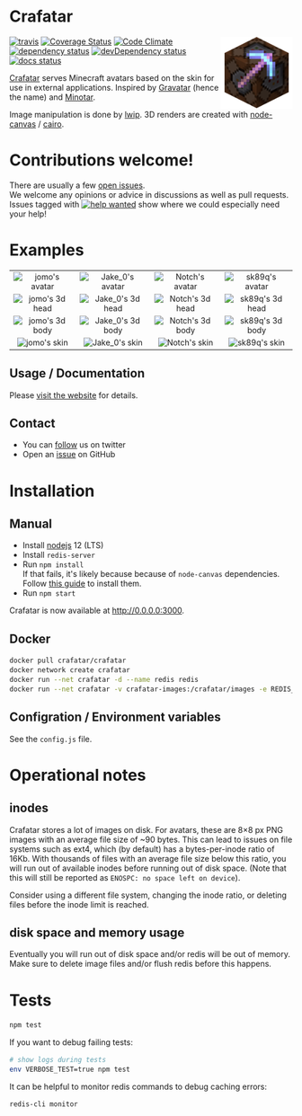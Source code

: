 # Crafatar
<img alt="logo" src="lib/public/logo.png" align="right" width="128px" height="128px">

[![travis](https://img.shields.io/travis/crafatar/crafatar/master.svg?style=flat-square)](https://travis-ci.org/crafatar/crafatar/) [![Coverage Status](https://img.shields.io/coveralls/crafatar/crafatar.svg?style=flat-square)](https://coveralls.io/r/crafatar/crafatar) [![Code Climate](https://img.shields.io/codeclimate/github/crafatar/crafatar.svg?style=flat-square)](https://codeclimate.com/github/crafatar/crafatar) [![dependency status](https://img.shields.io/david/crafatar/crafatar.svg?style=flat-square)](https://david-dm.org/crafatar/crafatar) [![devDependency status](https://img.shields.io/david/dev/crafatar/crafatar.svg?style=flat-square)](https://david-dm.org/crafatar/crafatar#info=devDependencies) [![docs status](https://inch-ci.org/github/crafatar/crafatar.svg?branch=master&style=flat-square)](https://inch-ci.org/github/crafatar/crafatar)

<a href="https://crafatar.com">Crafatar</a> serves Minecraft avatars based on the skin for use in external applications.
Inspired by <a href="https://gravatar.com">Gravatar</a> (hence the name) and <a href="https://minotar.net">Minotar</a>.

Image manipulation is done by [lwip](https://github.com/EyalAr/lwip). 3D renders are created with [node-canvas](https://github.com/Automattic/node-canvas) / [cairo](http://cairographics.org/).

# Contributions welcome!

There are usually a few [open issues](https://github.com/crafatar/crafatar/issues).  
We welcome any opinions or advice in discussions as well as pull requests.  
Issues tagged with [![help wanted](https://i.imgur.com/kkozGKY.png "help wanted")](https://github.com/crafatar/crafatar/labels/help%20wanted) show where we could especially need your help!

# Examples

| | | | |
| :---: | :---: | :---: | :---: |
| ![jomo's avatar](https://crafatar.com/avatars/ae795aa86327408e92ab25c8a59f3ba1?size=128) | ![Jake_0's avatar](https://crafatar.com/avatars/2d5aa9cdaeb049189930461fc9b91cc5?size=128) | ![Notch's avatar](https://crafatar.com/avatars/069a79f444e94726a5befca90e38aaf5?size=128) | ![sk89q's avatar](https://crafatar.com/avatars/0ea8eca3dbf647cc9d1ac64551ca975c?size=128) | ![md_5's avatar](https://crafatar.com/avatars/af74a02d19cb445bb07f6866a861f783?size=128) |
| ![jomo's 3d head](https://crafatar.com/renders/head/ae795aa86327408e92ab25c8a59f3ba1?scale=6) | ![Jake_0's 3d head](https://crafatar.com/renders/head/2d5aa9cdaeb049189930461fc9b91cc5?scale=6) | ![Notch's 3d head](https://crafatar.com/renders/head/069a79f444e94726a5befca90e38aaf5?scale=6) | ![sk89q's 3d head](https://crafatar.com/renders/head/0ea8eca3dbf647cc9d1ac64551ca975c?scale=6) | ![md_5's 3d head](https://crafatar.com/renders/head/af74a02d19cb445bb07f6866a861f783?scale=6) |
| ![jomo's 3d body](https://crafatar.com/renders/body/ae795aa86327408e92ab25c8a59f3ba1?scale=6) | ![Jake_0's 3d body](https://crafatar.com/renders/body/2d5aa9cdaeb049189930461fc9b91cc5?scale=6) | ![Notch's 3d body](https://crafatar.com/renders/body/069a79f444e94726a5befca90e38aaf5?scale=6) | ![sk89q's 3d body](https://crafatar.com/renders/body/0ea8eca3dbf647cc9d1ac64551ca975c?scale=6) | ![md_5's 3d body](https://crafatar.com/renders/body/af74a02d19cb445bb07f6866a861f783?scale=6) |
| ![jomo's skin](https://crafatar.com/skins/ae795aa86327408e92ab25c8a59f3ba1) | ![Jake_0's skin](https://crafatar.com/skins/2d5aa9cdaeb049189930461fc9b91cc5) | ![Notch's skin](https://crafatar.com/skins/069a79f444e94726a5befca90e38aaf5) | ![sk89q's skin](https://crafatar.com/skins/0ea8eca3dbf647cc9d1ac64551ca975c) | ![md_5's skin](https://crafatar.com/skins/af74a02d19cb445bb07f6866a861f783) |

## Usage / Documentation

Please [visit the website](https://crafatar.com) for details.

## Contact

* You can [follow](https://twitter.com/crafatar) us on twitter
* Open an [issue](https://github.com/crafatar/crafatar/issues/) on GitHub

# Installation

## Manual

- Install [nodejs](https://nodejs.org/) 12 (LTS)
- Install `redis-server`
- Run `npm install`  
  If that fails, it's likely because because of `node-canvas` dependencies. Follow [this guide](https://github.com/Automattic/node-canvas/wiki#installation-guides) to install them.
- Run `npm start`

Crafatar is now available at http://0.0.0.0:3000.

## Docker

```sh
docker pull crafatar/crafatar
docker network create crafatar
docker run --net crafatar -d --name redis redis
docker run --net crafatar -v crafatar-images:/crafatar/images -e REDIS_URL=redis://redis -p 3000:3000 crafatar/crafatar
```

## Configration / Environment variables

See the `config.js` file.

# Operational notes

## inodes

Crafatar stores a lot of images on disk. For avatars, these are 8×8 px PNG images with an average file size of \~90 bytes. This can lead to issues on file systems such as ext4, which (by default) has a bytes-per-inode ratio of 16Kb. With thousands of files with an average file size below this ratio, you will run out of available inodes before running out of disk space. (Note that this will still be reported as `ENOSPC: no space left on device`).

Consider using a different file system, changing the inode ratio, or deleting files before the inode limit is reached.

## disk space and memory usage

Eventually you will run out of disk space and/or redis will be out of memory. Make sure to delete image files and/or flush redis before this happens.

# Tests
```sh
npm test
```

If you want to debug failing tests:
```sh
# show logs during tests
env VERBOSE_TEST=true npm test
```

It can be helpful to monitor redis commands to debug caching errors:
```sh
redis-cli monitor
```